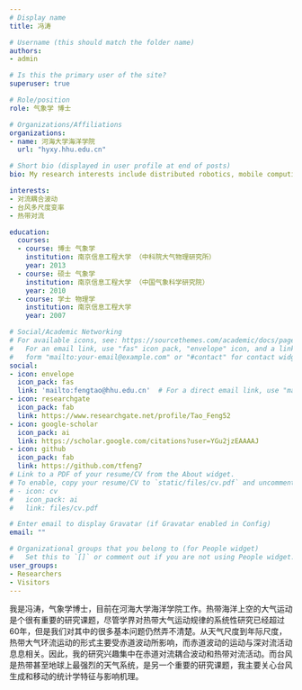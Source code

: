 ```yaml
---
# Display name
title: 冯涛

# Username (this should match the folder name)
authors:
- admin

# Is this the primary user of the site?
superuser: true

# Role/position
role: 气象学 博士

# Organizations/Affiliations
organizations:
- name: 河海大学海洋学院
  url: "hyxy.hhu.edu.cn"

# Short bio (displayed in user profile at end of posts)
bio: My research interests include distributed robotics, mobile computing and programmable matter.

interests:
- 对流耦合波动
- 台风多尺度变率
- 热带对流

education:
  courses:
  - course: 博士 气象学
    institution: 南京信息工程大学 （中科院大气物理研究所）
    year: 2013
  - course: 硕士 气象学
    institution: 南京信息工程大学 （中国气象科学研究院）
    year: 2010
  - course: 学士 物理学
    institution: 南京信息工程大学
    year: 2007

# Social/Academic Networking
# For available icons, see: https://sourcethemes.com/academic/docs/page-builder/#icons
#   For an email link, use "fas" icon pack, "envelope" icon, and a link in the
#   form "mailto:your-email@example.com" or "#contact" for contact widget.
social:
- icon: envelope
  icon_pack: fas
  link: 'mailto:fengtao@hhu.edu.cn'  # For a direct email link, use "mailto:test@example.org".
- icon: researchgate
  icon_pack: fab
  link: https://www.researchgate.net/profile/Tao_Feng52
- icon: google-scholar
  icon_pack: ai
  link: https://scholar.google.com/citations?user=YGu2jzEAAAAJ
- icon: github
  icon_pack: fab
  link: https://github.com/tfeng7
# Link to a PDF of your resume/CV from the About widget.
# To enable, copy your resume/CV to `static/files/cv.pdf` and uncomment the lines below.
# - icon: cv
#   icon_pack: ai
#   link: files/cv.pdf

# Enter email to display Gravatar (if Gravatar enabled in Config)
email: ""

# Organizational groups that you belong to (for People widget)
#   Set this to `[]` or comment out if you are not using People widget.
user_groups:
- Researchers
- Visitors
---
```


我是冯涛，气象学博士，目前在河海大学海洋学院工作。热带海洋上空的大气运动是个很有重要的研究课题，尽管学界对热带大气运动规律的系统性研究已经超过60年，但是我们对其中的很多基本问题仍然弄不清楚。从天气尺度到年际尺度，热带大气环流运动的形式主要受赤道波动所影响，而赤道波动的运动与深对流活动息息相关。因此，我的研究兴趣集中在赤道对流耦合波动和热带对流活动。而台风是热带甚至地球上最强烈的天气系统，是另一个重要的研究课题，我主要关心台风生成和移动的统计学特征与影响机理。